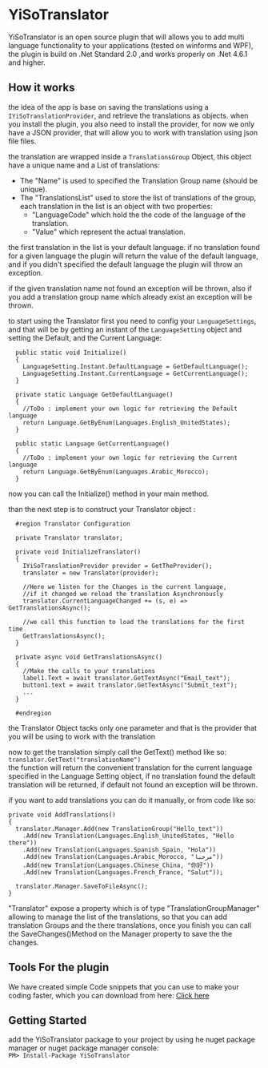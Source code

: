 # YiSoTranslator
YiSoTranslator is an open source plugin that will allows you to add multi language functionality to your applications (tested on winforms and WPF), the plugin is build on .Net Standard 2.0 ,and works properly on .Net 4.6.1 and higher.
## How it works
the idea of the app is base on saving the translations using a `IYiSoTranslationProvider`, and retrieve the translations as objects. when you install the plugin,
you also need to install the provider, for now we only have a JSON provider, that will allow you to work with translation using json file files.

the translation are wrapped inside a `TranslationsGroup` Object, this object have a unique name and a List of translations:

* The "Name" is used to specified the Translation Group name (should be unique).  
* The "TranslationsList" used to store the list of translations of the group, each translation in the list is an object with two properties:  
  - "LanguageCode" which hold the the code of the language of the translation.
  - "Value" which represent the actual translation.

the first translation in the list is your default language. if no translation found for a given language the plugin will return the value of the default language, and if you didn't specified the default language the plugin will throw an exception.

if the given translation name not found an exception will be thrown, also if you add a translation group name which already exist an exception will be thrown.
  
to start using the Translator first you need to config your `LanguageSettings`, and that will be by getting an instant of the `LanguageSetting` object and setting the Default, and the Current Language:  
```
  public static void Initialize()
  {
    LanguageSetting.Instant.DefaultLanguage = GetDefaultLanguage();
    LanguageSetting.Instant.CurrentLanguage = GetCurrentLanguage();
  }

  private static Language GetDefaultLanguage()
  {
    //ToDo : implement your own logic for retrieving the Default language
    return Language.GetByEnum(Languages.English_UnitedStates);
  }

  public static Language GetCurrentLanguage()
  {
    //ToDo : implement your own logic for retrieving the Current language
    return Language.GetByEnum(Languages.Arabic_Morocco);
  }
```  

now you can call the Initialize() method in your main method.

than the next step is to construct your Translator object :  
```
  #region Translator Configuration

  private Translator translator;

  private void InitializeTranslator()
  {
    IYiSoTranslationProvider provider = GetTheProvider();
    translator = new Translator(provider);

    //Here we listen for the Changes in the current language, 
    //if it changed we reload the translation Asynchronously
    translator.CurrentLanguageChanged += (s, e) => GetTranslationsAsync();

    //we call this function to load the translations for the first time
    GetTranslationsAsync();
  }

  private async void GetTranslationsAsync()
  {
    //Make the calls to your translations
    label1.Text = await translator.GetTextAsync("Email_text");
    button1.text = await translator.GetTextAsync("Submit_text");
    ...
  }

  #endregion

```  
the Translator Object tacks only one parameter and that is the provider that you will be using to work with the translation

now to get the translation simply call the GetText() method like so:  
`translator.GetText("translationName")`  
the function will return the convenient translation for the current language specified in the Language Setting object, if no translation found the default translation will be returned, if default not found an exception will be thrown.

if you want to add translations you can do it manually, or from code like so:
```
private void AddTranslations()
{
  translator.Manager.Add(new TranslationGroup("Hello_text"))
    .Add(new Translation(Languages.English_UnitedStates, "Hello there"))
    .Add(new Translation(Languages.Spanish_Spain, "Hola"))
    .Add(new Translation(Languages.Arabic_Morocco, "مرحبا"))
    .Add(new Translation(Languages.Chinese_China, "你好"))
    .Add(new Translation(Languages.French_France, "Salut"));

  translator.Manager.SaveToFileAsync();
}
```
"Translator" expose a property which is of type "TranslationGroupManager" allowing to manage the list of the translations, so that you can add translation Groups and the there translations, once you finish you can call the SaveChanges()Method on the Manager property to save the the changes.

## Tools For the plugin
We have created simple Code snippets that you can use to make your coding faster, which you can download from here: [Click here](https://github.com/YoussefSell/YiSoTranslator/raw/master/YiSoTranslator%20Snippets.zip)  

## Getting Started
add the YiSoTranslator package to your project by using he nuget package manager or nuget package manager console:  
`PM> Install-Package YiSoTranslator`  
